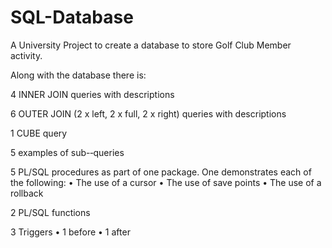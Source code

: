 SQL-Database
============

A University Project to create a database to store Golf Club Member activity. 

Along with the database there is:

4 INNER JOIN queries with descriptions

6 OUTER JOIN (2 x left, 2 x full, 2 x right) queries with descriptions

1 CUBE query 

5 examples of sub-­‐queries

5 PL/SQL procedures as part of one package.
One demonstrates each of the following:
• The use of a cursor
• The use of save points
• The use of a rollback 

2 PL/SQL functions

3 Triggers 
• 1 before
• 1 after

